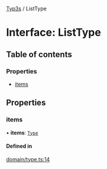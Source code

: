 [Typ3s](../README.md) / ListType

# Interface: ListType

## Table of contents

### Properties

- [items](ListType.md#items)

## Properties

### items

• **items**: [`Type`](../classes/Type.md)

#### Defined in

[domain/type.ts:14](https://github.com/data7expressions/typ3s/blob/5c38dc2/src/lib/domain/type.ts#L14)
